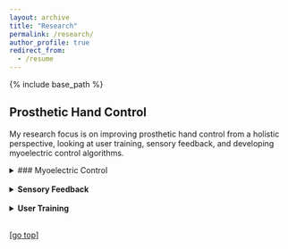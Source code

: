 ```yaml
---
layout: archive
title: "Research"
permalink: /research/
author_profile: true
redirect_from:
  - /resume
---
```


{% include base_path %}

## Prosthetic Hand Control

My research focus is on improving prosthetic hand control from a holistic perspective, looking at user training, sensory feedback, and developing myoelectric control algorithms.

<details>
  <summary>### Myoelectric Control</summary>

  #### Embedded Pattern Recognition Control
  <br>

  #### Hehe
  <br>

</details>
<br>
<details>
  <summary><strong>Sensory Feedback</strong></summary>

</details>
<br>
<details>
  <summary><strong>User Training</strong></summary>

</details>
<br>

[[go top](https://dchappell2203.github.io/research/)]  
